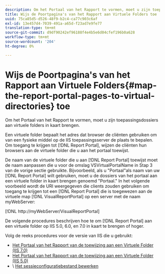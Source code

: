 ```yaml
---
description: Om het Portaal van het Rapport te vormen, moet u zijn toepassingsdossiers aan virtuele folders in kaart brengen.
title: Wijs de Poortpagina's van het Rapport aan Virtuele Folders toe
uuid: 75ca85d5-d526-48f9-b2c4-ca77c903c6af
exl-id: 13e457d4-7039-491a-a65d-f23ad7e9fe77
translation-type: tm+mt
source-git-commit: d9df90242ef96188f4e4b5e6d04cfef196b0a628
workflow-type: tm+mt
source-wordcount: '204'
ht-degree: 0%

---
```


# Wijs de Poortpagina&#39;s van het Rapport aan Virtuele Folders{#map-the-report-portal-pages-to-virtual-directories} toe

Om het Portaal van het Rapport te vormen, moet u zijn toepassingsdossiers aan virtuele folders in kaart brengen.

Een virtuele folder bepaalt het adres dat browser de cliënten gebruiken om van een fysieke middel op de IIS toepassingsserver de plaats te bepalen. Om toegang te krijgen tot [!DNL Report Portal], wijzen de cliënten hun browsers aan de virtuele folder die u aan het portaal toewijst.

De naam van de virtuele folder die u aan [!DNL Report Portal] toewijst moet de naam aanpassen die u voor de omslag VSVirtualPortalName in Stap 3 van de vorige sectie gebruikte. Bijvoorbeeld, als u &quot;Portaal&quot;als naam van uw [!DNL Report Portal] wilt gebruiken, moet u de dossiers van het portaal aan een virtuele folder in kaart brengen genoemd &quot;Portaal.&quot; In het volgende voorbeeld wordt de URI weergegeven die clients zouden gebruiken om toegang te krijgen tot een [!DNL Report Portal] die is toegewezen aan de virtuele map [!DNL VisualReportPortal] op een server met de naam myWebServer:

[!DNL http://myWebServer/VisualReportPortal]

De volgende procedures beschrijven hoe te om [!DNL Report Portal] aan een virtuele folder op IIS 5.0, 6.0, en 7.0 in kaart te brengen of hoger.

Volg de reeks procedures voor de versie van IIS die u gebruikt:

* [Het Portaal van het Rapport van de toewijzing aan een Virtuele Folder (IIS 7.0)](../../../../home/c-rpt-oview/c-install-rpt-port/c-virtual-dir/c-map-rpt-port-vdir-7.md#concept-9fc9595bb83147238965be4832df0a08)
* [Het Portaal van het Rapport van de toewijzing aan een Virtuele Folder (IIS 5.0)](../../../../home/c-rpt-oview/c-install-rpt-port/c-virtual-dir/c-map-rpt-port-vdir-5.md#concept-402cb33c50d640e480098517140ffc74)
* \ [Het sessieconfiguratiebestand bewerken](../../../../home/c-rpt-oview/c-install-rpt-port/t-edit-sess-config-file.md#task-cf11c3a780bd4936afd3f64a6b30afc7)
